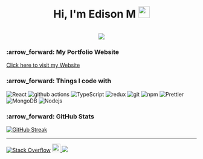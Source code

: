 <h1 align="center">
  Hi, I'm Edison M <img src="https://raw.githubusercontent.com/MartinHeinz/MartinHeinz/master/wave.gif" width="30px"> <br><br>
  <a href="https://git.io/typing-svg">
    <img src="https://readme-typing-svg.herokuapp.com/?lines=console.log(%22Welcome%22);System.out.println(%22Welcome%22);print(%22Welcome%22);cout%20%3C%3C%20%22Welcome%22&center=true&size=27&width=550">
  </a>
</h1>

<h3>:arrow_forward: My Portfolio Website</h3>
<p><a href="https://edison16029.github.io/portfolio/" target='_blank' rel="noreferrer" >Click here to visit my Website</a></p>

<h3>:arrow_forward: Things I code with</h3>
<p>
  <img alt="React" src="https://img.shields.io/badge/-React-45b8d8?style=flat-square&logo=react&logoColor=white" />
  <img alt="github actions" src="https://img.shields.io/badge/-Github_Actions-2088FF?style=flat-square&logo=github-actions&logoColor=white" />
  <img alt="TypeScript" src="https://img.shields.io/badge/-TypeScript-007ACC?style=flat-square&logo=typescript&logoColor=white" />
  <img alt="redux" src="https://img.shields.io/badge/-Redux-764ABC?style=flat-square&logo=redux&logoColor=white" />
  <img alt="git" src="https://img.shields.io/badge/-Git-F05032?style=flat-square&logo=git&logoColor=white" />
  <img alt="npm" src="https://img.shields.io/badge/-NPM-CB3837?style=flat-square&logo=npm&logoColor=white" />
  <img alt="Prettier" src="https://img.shields.io/badge/-Prettier-F7B93E?style=flat-square&logo=prettier&logoColor=white" />
  <img alt="MongoDB" src="https://img.shields.io/badge/-MongoDB-13aa52?style=flat-square&logo=mongodb&logoColor=white" />
  <img alt="Nodejs" src="https://img.shields.io/badge/-Nodejs-43853d?style=flat-square&logo=Node.js&logoColor=white" />
</p>

<h3>:arrow_forward: GitHub Stats</h3>

[![GitHub Streak](https://github-readme-streak-stats.herokuapp.com/?user=DenverCoder1)](https://git.io/streak-stats)

<hr>

<a href="https://stackoverflow.com/users/13352948/edison16029" target="_blank"><img alt="Stack Overflow" src="https://img.shields.io/badge/-Stack%20Overflow-FE7A16?style=flat-square&logo=Stack-Overflow&logoColor=white"></a>
<a href="https://www.linkedin.com/in/edison-moni-9a20a5188/">
  <img alt="Edison's LinkedIn" width="22px" src="https://raw.githubusercontent.com/peterthehan/peterthehan/master/assets/linkedin.svg" />
</a>
![](https://visitor-badge.glitch.me/badge?page_id=edison16029.edison16029)
